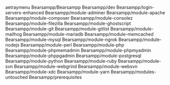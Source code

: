 aetraymenu
Bearsampp/Bearsampp
Bearsampp/dev
Bearsampp/login-servers-enhanced
Bearsampp/module-adminer
Bearsampp/module-apache
Bearsampp/module-composer
Bearsampp/module-consolez
Bearsampp/module-filezilla
Bearsampp/module-ghostscript
Bearsampp/module-git
Bearsampp/module-gitlist
Bearsampp/module-mailhog
Bearsampp/module-mariadb
Bearsampp/module-memcached
Bearsampp/module-mysql
Bearsampp/module-ngrok
Bearsampp/module-nodejs
Bearsampp/module-perl
Bearsampp/module-php
Bearsampp/module-phpmemadmin
Bearsampp/module-phpmyadmin
Bearsampp/module-phppgadmin
Bearsampp/module-postgresql
Bearsampp/module-python
Bearsampp/module-ruby
Bearsampp/module-svn
Bearsampp/module-webgrind
Bearsampp/module-websvn
Bearsampp/module-xdc
Bearsampp/module-yarn
Bearsampp/modules-untouched
Bearsampp/prerequisites
